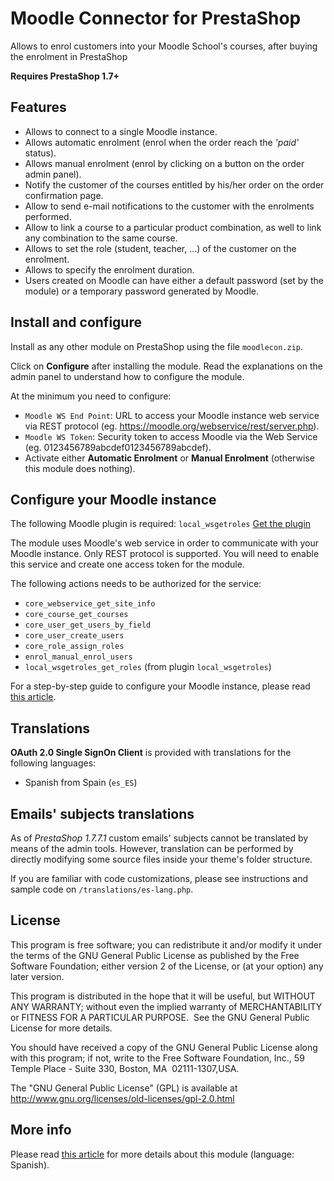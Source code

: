 # Moodle Connector for PrestaShop
Allows to enrol customers into your Moodle School's courses, after buying the enrolment in PrestaShop

**Requires PrestaShop 1.7+**

## Features

* Allows to connect to a single Moodle instance.
* Allows automatic enrolment (enrol when the order reach the _'paid'_ status).
* Allows manual enrolment (enrol by clicking on a button on the order admin panel).
* Notify the customer of the courses entitled by his/her order on the order confirmation page.
* Allow to send e-mail notifications to the customer with the enrolments performed.
* Allow to link a course to a particular product combination, as well to link any combination to the same course.
* Allows to set the role (student, teacher, ...) of the customer on the enrolment.
* Allows to specify the enrolment duration.
* Users created on Moodle can have either a default password (set by the module) or a temporary password generated by Moodle.

## Install and configure

Install as any other module on PrestaShop using the file `moodlecon.zip`.

Click on **Configure** after installing the module. Read the explanations on the admin panel to understand how to configure the module.

At the minimum you need to configure:
* `Moodle WS End Point`: URL to access your Moodle instance web service via REST protocol (eg. https://moodle.org/webservice/rest/server.php).
* `Moodle WS Token`: Security token to access Moodle via the Web Service (eg. 0123456789abcdef0123456789abcdef).
* Activate either **Automatic Enrolment** or **Manual Enrolment** (otherwise this module does nothing).

## Configure your Moodle instance

The following Moodle plugin is required: `local_wsgetroles` [Get the plugin](https://moodle.org/plugins/local_wsgetroles)

The module uses Moodle's web service in order to communicate with your Moodle instance. Only REST protocol is supported. You will need to enable this service and create one access token for the module.

The following actions needs to be authorized for the service:
* `core_webservice_get_site_info`
* `core_course_get_courses`
* `core_user_get_users_by_field`
* `core_user_create_users`
* `core_role_assign_roles`
* `enrol_manual_enrol_users`
* `local_wsgetroles_get_roles` (from plugin `local_wsgetroles`)

For a step-by-step guide to configure your Moodle instance, please read [this article](https://fishandbits.es/moodle-prestashop-integracion/#habilitar-servicio-web).

## Translations

**OAuth 2.0 Single SignOn Client** is provided with translations for the following languages:

* Spanish from Spain (`es_ES`)

## Emails' subjects translations

As of _PrestaShop 1.7.7.1_ custom emails' subjects cannot be translated by means of the admin tools. However, translation can be performed by directly modifying some source files inside your theme's folder structure.

If you are familiar with code customizations, please see instructions and sample code on `/translations/es-lang.php`.

## License

This program is free software; you can redistribute it and/or modify it under the terms of the GNU General Public License as published by the Free Software Foundation; either version 2 of the License, or (at your option) any later version.

This program is distributed in the hope that it will be useful, but WITHOUT ANY WARRANTY; without even the implied warranty of MERCHANTABILITY or FITNESS FOR A PARTICULAR PURPOSE.  See the GNU General Public License for more details.

You should have received a copy of the GNU General Public License along with this program; if not, write to the Free Software Foundation, Inc., 59 Temple Place - Suite 330, Boston, MA  02111-1307,USA.

The "GNU General Public License" (GPL) is available at http://www.gnu.org/licenses/old-licenses/gpl-2.0.html

## More info

Please read [this article](https://fishandbits.es/moodle-prestashop-integracion/#habilitar-servicio-web) for more details about this module (language: Spanish).
